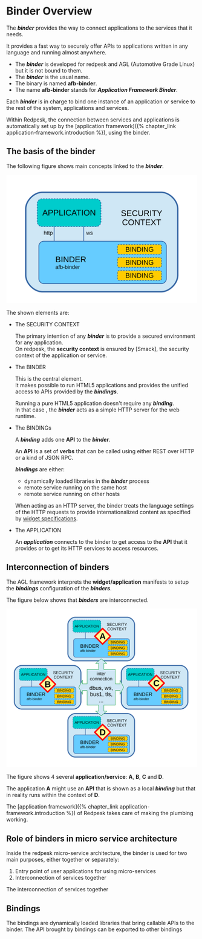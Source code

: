 # Binder Overview

The ***binder*** provides the way to connect applications to
the services that it needs.

It provides a fast way to securely offer APIs to applications
written in any language and running almost anywhere.

- The ***binder*** is developed for redpesk and AGL (Automotive Grade Linux)
  but it is not bound to them.
- The ***binder*** is the usual name.
- The binary is named **afb-binder**.
- The name **afb-binder** stands for ***Application Framework Binder***.

Each ***binder*** is in charge to bind one instance of  an application or
service to the rest of the system, applications and services.

Within Redpesk, the connection between services and applications 
is automatically set up by the
[application framework]({% chapter_link application-framework.introduction %}),
using the binder.

## The basis of the binder

The following figure shows main concepts linked to the ***binder***.

<a id="fig-binder-basis"></a>
![Figure: binder basis](pictures/basis.svg)

The shown elements are:

- The SECURITY CONTEXT

  The primary intention of any ***binder*** is to provide
  a secured environment for any application.  
  On redpesk, the **security context** is ensured by [Smack],
  the security context of the application or service.

- The BINDER

  This is the central element.  
  It makes possible to run HTML5 applications and provides 
  the unified access to APIs provided by the ***bindings***.

  Running a pure HTML5 application doesn't require any ***binding***.  
  In that case , the ***binder*** acts as a simple HTTP server for
  the web runtime.

- The BINDINGs

  A ***binding*** adds one **API** to the ***binder***.

  An **API** is a set of **verbs** that can be called
  using either REST over HTTP or a kind of JSON RPC.

  ***bindings*** are either:

  - dynamically loaded libraries in the ***binder*** process
  - remote service running on the same host
  - remote service running on other hosts

  When acting as an HTTP server, the binder treats the language
  settings of the HTTP requests to provide internationalized
  content as specified by
  [widget specifications](https://www.w3.org/TR/widgets/#internationalization-and-localization).
- The APPLICATION

  An ***application*** connects to the binder to get access to
  the **API** that it provides or to get its HTTP services to access
  resources.

<!-- pagebreak -->

## Interconnection of binders

The AGL framework interprets the **widget/application** manifests
to setup the ***bindings*** configuration of the ***binders***.

The figure below shows that ***binders*** are interconnected.

<a id="fig-binder-interconnection"></a>
![Figure: binder interconnection](pictures/interconnection.svg)

The figure shows 4 several **application/service**: **A**, **B**,
**C** and **D**.

The application **A** might use an **API** that is shown as a
local ***binding*** but that in reality runs within the context
of **D**.

The [application framework]({% chapter_link application-framework.introduction %})
of Redpesk takes care of making the plumbing working.

## Role of binders in micro service architecture

Inside the redpesk micro-service architecture, the binder is used for
two main purposes, either together or separately:

1. Entry point of user applications for using micro-services
2. Interconnection of services together

The interconnection of services together

## Bindings

The bindings are dynamically loaded libraries that bring callable
APIs to the binder. The API brought by bindings can be exported
to other bindings 
